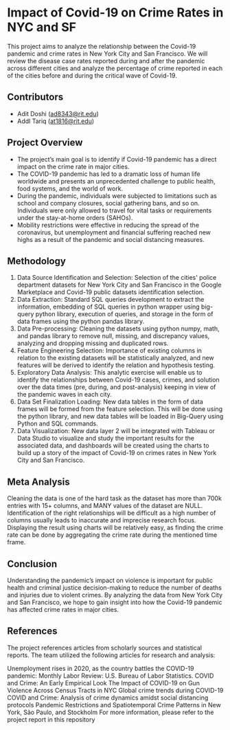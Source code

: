 # Impact of Covid-19 on Crime Rates in NYC and SF

This project aims to analyze the relationship between the Covid-19 pandemic and crime rates in New York City and San Francisco. We will review the disease case rates reported during and after the pandemic across different cities and analyze the percentage of crime reported in each of the cities before and during the critical wave of Covid-19.

## Contributors

- Adit Doshi (ad8343@rit.edu)
- Addl Tariq (at1816@rit.edu)

## Project Overview

- The project’s main goal is to identify if Covid-19 pandemic has a direct impact on the crime rate in major cities.
- The COVID-19 pandemic has led to a dramatic loss of human life worldwide and presents an unprecedented challenge to public health, food systems, and the world of work.
- During the pandemic, individuals were subjected to limitations such as school and company closures, social gathering bans, and so on. Individuals were only allowed to travel for vital tasks or requirements under the stay-at-home orders (SAHOs).
- Mobility restrictions were effective in reducing the spread of the coronavirus, but unemployment and financial suffering reached new highs as a result of the pandemic and social distancing measures.

## Methodology

1. Data Source Identification and Selection: Selection of the cities' police department datasets for New York City and San Francisco in the Google Marketplace and Covid-19 public datasets identification selection.
2. Data Extraction: Standard SQL queries development to extract the information, embedding of SQL queries in python wrapper using big-query python library, execution of queries, and storage in the form of data frames using the python pandas library.
3. Data Pre-processing: Cleaning the datasets using python numpy, math, and pandas library to remove null, missing, and discrepancy values, analyzing and dropping missing and duplicated rows.
4. Feature Engineering Selection: Importance of existing columns in relation to the existing datasets will be statistically analyzed, and new features will be derived to identify the relation and hypothesis testing.
5. Exploratory Data Analysis: This analytic exercise will enable us to identify the relationships between Covid-19 cases, crimes, and solution over the data times (pre, during, and post-analysis) keeping in view of the pandemic waves in each city.
6. Data Set Finalization Loading: New data tables in the form of data frames will be formed from the feature selection. This will be done using the python library, and new data tables will be loaded in Big-Query using Python and SQL commands.
7. Data Visualization: New data layer 2 will be integrated with Tableau or Data Studio to visualize and study the important results for the associated data, and dashboards will be created using the charts to build up a story of the impact of Covid-19 on crimes rates in New York City and San Francisco.

## Meta Analysis
Cleaning the data is one of the hard task as the dataset has more than 700k entries with 15+ columns, and MANY values of the dataset are NULL.
Identification of the right relationships will be difficult as a high number of columns usually leads to inaccurate and imprecise research focus.
Displaying the result using charts will be relatively easy, as finding the crime rate can be done by aggregating the crime rate during the mentioned time frame.



## Conclusion

Understanding the pandemic’s impact on violence is important for public health and criminal justice decision-making to reduce the number of deaths and injuries due to violent crimes. By analyzing the data from New York City and San Francisco, we hope to gain insight into how the Covid-19 pandemic has affected crime rates in major cities.

## References

The project references articles from scholarly sources and statistical reports. The team utilized the following articles for research and analysis:

Unemployment rises in 2020, as the country battles the COVID-19 pandemic: Monthly Labor Review: U.S. Bureau of Labor Statistics.
COVID and Crime: An Early Empirical Look
The Impact of COVID-19 on Gun Violence Across Census Tracts in NYC
Global crime trends during COVID-19
COVID and Crime: Analysis of crime dynamics amidst social distancing protocols
Pandemic Restrictions and Spatiotemporal Crime Patterns in New York, São Paulo, and Stockholm
For more information, please refer to the project report in this repository
